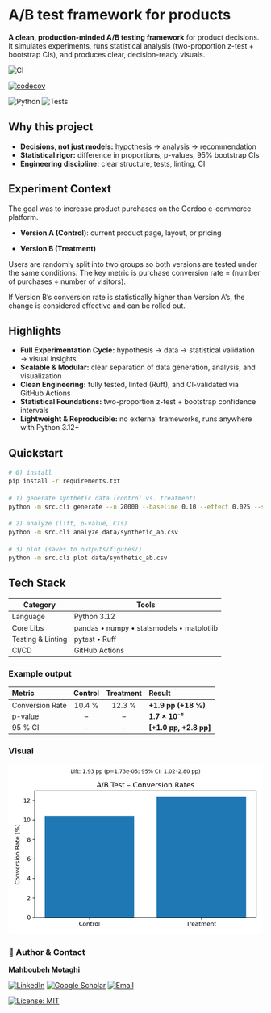 # A/B test framework for products

**A clean, production-minded A/B testing framework** for product decisions.  
It simulates experiments, runs statistical analysis (two-proportion z-test + bootstrap CIs), and produces clear, decision-ready visuals.

![CI](https://github.com/Mahboubeh-Mt/ab-test-framework-products/actions/workflows/ci.yml/badge.svg)

[![codecov](https://codecov.io/gh/Mahboubeh-Mt/ab-test-framework-products/branch/main/graph/badge.svg)](https://codecov.io/gh/Mahboubeh-Mt/ab-test-framework-products)

![Python](https://img.shields.io/badge/python-3.12+-blue)
![Tests](https://img.shields.io/github/actions/workflow/status/Mahboubeh-Mt/ab-test-framework-products/ci.yml?label=tests)

## Why this project
- **Decisions, not just models:** hypothesis → analysis → recommendation  
- **Statistical rigor:** difference in proportions, p-values, 95% bootstrap CIs  
- **Engineering discipline:** clear structure, tests, linting, CI

## Experiment Context

The goal was to increase product purchases on the Gerdoo e-commerce platform.

- **Version A (Control)**: current product page, layout, or pricing

- **Version B (Treatment)**

Users are randomly split into two groups so both versions are tested under the same conditions.
The key metric is purchase conversion rate = (number of purchases ÷ number of visitors).

If Version B’s conversion rate is statistically higher than Version A’s,
the change is considered effective and can be rolled out.

## Highlights
-  **Full Experimentation Cycle:** hypothesis → data → statistical validation → visual insights  
-  **Scalable & Modular:** clear separation of data generation, analysis, and visualization  
-  **Clean Engineering:** fully tested, linted (Ruff), and CI-validated via GitHub Actions  
-  **Statistical Foundations:** two-proportion z-test + bootstrap confidence intervals  
-  **Lightweight & Reproducible:** no external frameworks, runs anywhere with Python 3.12+

## Quickstart
```bash
# 0) install
pip install -r requirements.txt

# 1) generate synthetic data (control vs. treatment)
python -m src.cli generate --n 20000 --baseline 0.10 --effect 0.025 --seed 7

# 2) analyze (lift, p-value, CIs)
python -m src.cli analyze data/synthetic_ab.csv

# 3) plot (saves to outputs/figures/)
python -m src.cli plot data/synthetic_ab.csv
```
## Tech Stack
| Category | Tools |
|-----------|--------|
| Language | Python 3.12 |
| Core Libs | pandas • numpy • statsmodels • matplotlib |
| Testing & Linting | pytest • Ruff |
| CI/CD | GitHub Actions |

### Example output
| Metric | Control | Treatment | Result |
|:--------|:--------:|:-----------:|:--------|
| Conversion Rate | 10.4 % | 12.3 % | **+1.9 pp (+18 %)** |
| p-value | – | – | **1.7 × 10⁻⁵** |
| 95 % CI | – | – | **[+1.0 pp, +2.8 pp]** |


### Visual
<img src="docs/example_results.png" width="520" alt="A/B Conversion Rates with 95% CI">


### 👤 Author & Contact

**Mahboubeh Motaghi**

[![LinkedIn](https://img.shields.io/badge/LinkedIn-Connect-blue?logo=linkedin&logoColor=white)](https://www.linkedin.com/in/mahboubeh-motaghi-phd-58033759)
[![Google Scholar](https://img.shields.io/badge/Google%20Scholar-Profile-4285F4?logo=google-scholar&logoColor=white)](https://scholar.google.com/citations?user=CkXNH2MAAAAJ&hl=en)
[![Email](https://img.shields.io/badge/Email-Contact-informational?logo=gmail&logoColor=white)](mailto:mahboubeh.motaghi@gmail.com)

[![License: MIT](https://img.shields.io/badge/License-MIT-yellow.svg)](LICENSE)